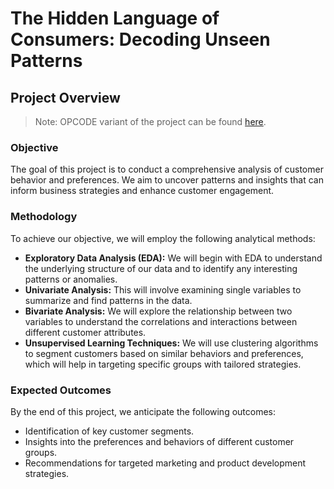 # The Hidden Language of Consumers: Decoding Unseen Patterns
 
## Project Overview

> Note: OPCODE variant of the project can be found [here](https://github.com/OPCODE-Open-Spring-Fest/hidden-consumer-patterns).

### Objective

The goal of this project is to conduct a comprehensive analysis of customer behavior and preferences. We aim to uncover patterns and insights that can inform business strategies and enhance customer engagement.

### Methodology

To achieve our objective, we will employ the following analytical methods:

* **Exploratory Data Analysis (EDA):** We will begin with EDA to understand the underlying structure of our data and to identify any interesting patterns or anomalies.
* **Univariate Analysis:** This will involve examining single variables to summarize and find patterns in the data.
* **Bivariate Analysis:** We will explore the relationship between two variables to understand the correlations and interactions between different customer attributes.
* **Unsupervised Learning Techniques:** We will use clustering algorithms to segment customers based on similar behaviors and preferences, which will help in targeting specific groups with tailored strategies.

### Expected Outcomes

By the end of this project, we anticipate the following outcomes:

* Identification of key customer segments.
* Insights into the preferences and behaviors of different customer groups.
* Recommendations for targeted marketing and product development strategies.

